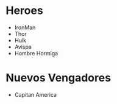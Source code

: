 <h1>Heroes</h1>
<ul>
    <li>IronMan</li>
    <li>Thor</li>
    <li>Hulk</li>
    <li>Avispa</li>
    <li>Hombre Hormiga</li>
</ul>

<h1>Nuevos Vengadores</h1>
<ul>
<li>Capitan America</li>


</ul>
